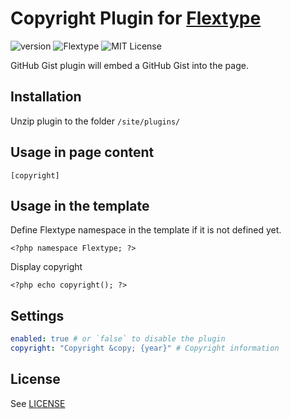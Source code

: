 # Copyright Plugin for [Flextype](http://flextype.org/)
![version](https://img.shields.io/badge/version-1.0.1-brightgreen.svg?style=flat-square)
![Flextype](https://img.shields.io/badge/Flextype-0.7.0-green.svg?style=flat-square)
![MIT License](https://img.shields.io/badge/license-MIT-blue.svg?style=flat-square)

GitHub Gist plugin will embed a GitHub Gist into the page.

## Installation
Unzip plugin to the folder `/site/plugins/`

## Usage in page content

```
[copyright]
```

## Usage in the template

Define Flextype namespace in the template if it is not defined yet.
```
<?php namespace Flextype; ?>
```

Display copyright
```
<?php echo copyright(); ?>
```

## Settings

```yaml
enabled: true # or `false` to disable the plugin
copyright: "Copyright &copy; {year}" # Copyright information
```

## License
See [LICENSE](https://github.com/flextype-plugins/copyright/blob/master/LICENSE)
